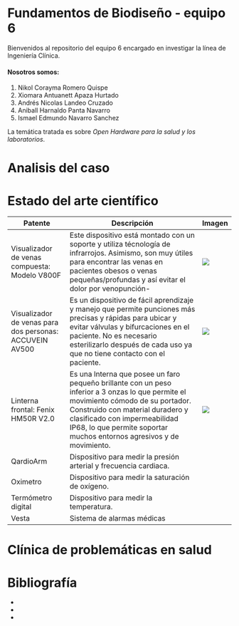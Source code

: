 # Fundamentos de Biodiseño - equipo 6
Bienvenidos al repositorio del equipo 6 encargado en investigar la línea de Ingeniería Clínica.
#### Nosotros somos:
1. Nikol Corayma Romero Quispe 
2. Xiomara Antuanett Apaza Hurtado 
3. Andrés Nicolas Landeo Cruzado 
4. Aniball Harnaldo Panta Navarro 
5. Ismael Edmundo Navarro Sanchez

La temática tratada es sobre _*Open Hardware para la salud y los laboratorios*_.

# Analisis del caso

# Estado del arte científico

| Patente | Descripción | Imagen |
| ------- | ----------- | ------ |
| Visualizador de venas compuesta: Modelo V800F | Este dispositivo está montado con un soporte y utiliza técnología de infrarrojos. Asimismo, son muy útiles para encontrar las venas en pacientes obesos o venas pequeñas/profundas y así evitar el dolor por venopunción- | ![](https://equiposmedicos.net.co/wp-content/uploads/2022/12/proyector_de_venas2_Mesa-de-trabajo-1-scaled.jpg) |
| Visualizador de venas para dos personas: ACCUVEIN AV500 | Es un dispositivo de fácil aprendizaje y manejo que permite punciones más precisas y rápidas para ubicar y evitar válvulas y bifurcaciones en el paciente. No es necesario esterilizarlo después de cada uso ya que no tiene contacto con el paciente. | ![](https://quinsa.com.mx/wp-content/uploads/2022/05/accuveinav500.jpg) |
| Linterna frontal: Fenix HM50R V2.0 | Es una lnterna que posee un faro pequeño brillante con un peso inferior a 3 onzas lo que permite el movimiento cómodo de su portador. Construido con material duradero y clasificado con impermeabilidad IP68, lo que permite soportar muchos entornos agresivos y de movimiento. | ![](https://4nomadsperu.com/wp-content/uploads/2022/06/HM50RV20_1.png) |
| QardioArm | Dispositivo para medir la presión arterial y frecuencia cardiaca. | ![]() |
| Oximetro | Dispositivo para medir la saturación de oxígeno. | ![]() |
| Termómetro digital | Dispositivo para medir la temperatura. | ![]() |
| Vesta | Sistema de alarmas médicas | ![]() |

# Clínica de problemáticas en salud

# Bibliografía
-
-
-
